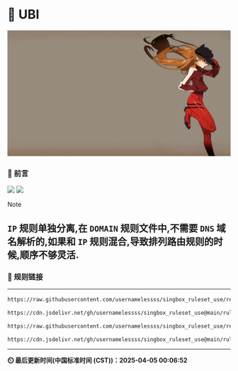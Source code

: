
# 🧸 UBI
![](https://raw.githubusercontent.com/usernamelessss/picture-bed/main/images/202504042256831.jpg)
### 📣 前言
![](https://shields.io/badge/-移除重复规则-ff69b4) ![](https://shields.io/badge/-IP&nbsp;规则单独存放不与&nbsp;DOMAIN&nbsp;等混合-green)
> [!NOTE]
**`IP` 规则单独分离,在 `DOMAIN` 规则文件中,不需要 `DNS` 域名解析的,如果和 `IP` 规则混合,导致排列路由规则的时候,顺序不够灵活.**
---

###  🔗 规则链接
---

```url
https://raw.githubusercontent.com/usernamelessss/singbox_ruleset_use/refs/heads/main/rule/UBI/UBI_No_IP.json
```

```url
https://cdn.jsdelivr.net/gh/usernamelessss/singbox_ruleset_use@main/rule/UBI/UBI_No_IP.json
```

```url
https://raw.githubusercontent.com/usernamelessss/singbox_ruleset_use/refs/heads/main/rule/UBI/UBI_No_IP.srs
```

```url
https://cdn.jsdelivr.net/gh/usernamelessss/singbox_ruleset_use@main/rule/UBI/UBI_No_IP.srs
```

---
**⏲️ 最后更新时间(中国标准时间 (CST))：2025-04-05 00:06:52**